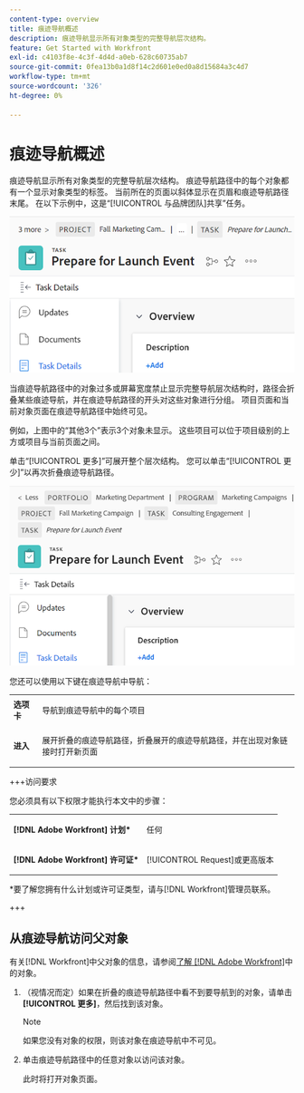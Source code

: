 ```yaml
---
content-type: overview
title: 痕迹导航概述
description: 痕迹导航显示所有对象类型的完整导航层次结构。
feature: Get Started with Workfront
exl-id: c4103f8e-4c3f-4d4d-a0eb-628c60735ab7
source-git-commit: 0fea13b0a1d8f14c2d601e0ed0a8d15684a3c4d7
workflow-type: tm+mt
source-wordcount: '326'
ht-degree: 0%

---
```


# 痕迹导航概述

痕迹导航显示所有对象类型的完整导航层次结构。 痕迹导航路径中的每个对象都有一个显示对象类型的标签。 当前所在的页面以斜体显示在页眉和痕迹导航路径末尾。 在以下示例中，这是“[!UICONTROL 与品牌团队]共享”任务。

![折叠的痕迹导航](assets/NWE-collapsed-breadcrumb.png)

当痕迹导航路径中的对象过多或屏幕宽度禁止显示完整导航层次结构时，路径会折叠某些痕迹导航，并在痕迹导航路径的开头对这些对象进行分组。 项目页面和当前对象页面在痕迹导航路径中始终可见。

例如，上图中的“其他3个”表示3个对象未显示。 这些项目可以位于项目级别的上方或项目与当前页面之间。

单击“[!UICONTROL 更多]”可展开整个层次结构。 您可以单击“[!UICONTROL 更少]”以再次折叠痕迹导航路径。

![扩展的痕迹导航](assets/NWE-expanded-breadcrumb.png)

您还可以使用以下键在痕迹导航中导航：

<table style="table-layout:auto"> 
 <col> 
 <col> 
 <tbody> 
  <tr> 
   <td role="rowheader"><strong>选项卡</strong> </td> 
   <td> <p>导航到痕迹导航中的每个项目</p> </td> 
  </tr> 
  <tr> 
   <td role="rowheader"><strong>进入</strong> </td> 
   <td> <p>展开折叠的痕迹导航路径，折叠展开的痕迹导航路径，并在出现对象链接时打开新页面</p> </td> 
  </tr> 
 </tbody> 
</table>

+++访问要求

您必须具有以下权限才能执行本文中的步骤：

<table style="table-layout:auto"> 
 <col> 
 </col> 
 <col> 
 </col> 
 <tbody> 
  <tr> 
   <td role="rowheader"><strong>[!DNL Adobe Workfront] 计划*</strong></td> 
   <td> <p>任何</p> </td> 
  </tr> 
  <tr> 
   <td role="rowheader"><strong>[!DNL Adobe Workfront] 许可证*</strong></td> 
   <td> <p>[!UICONTROL Request]或更高版本</p> </td> 
  </tr> 
 </tbody> 
</table>

*要了解您拥有什么计划或许可证类型，请与[!DNL Workfront]管理员联系。

+++

<!--drafted: this is no longer possible, since we removed Campaigns, but it might come back as part of Maestro: 

## Multi-object breadcrumbs

>[!NOTE]
>
>The information in this article is available only in the Preview environment when you participate in the [!UICONTROL Campaigns] beta program. The functionality described here might not be fully available yet. For more information about current available features and how to enroll, see [Campaigns beta].

Some objects can belong to multiple parent objects. For example, a project can belong to multiple campaigns. In this case, all the campaigns that the project belongs to display in the breadcrumb.

The multi-object listing in the breadcrumb (for example, the campaigns) displays the number of parent objects which expands into a list to display all the campaigns that the project is associated with. For more information, see [Add objects to a campaign](../../manage-work/campaigns/add-objects-to-a-campaign.md).


![Project with multiple campaigns in the breadcrumb](assets/project-with-multiple-campaigns-in-breadcrumb.png)

-->

## 从痕迹导航访问父对象

有关[!DNL Workfront]中父对象的信息，请参阅[了解 [!DNL Adobe Workfront]](../../workfront-basics/navigate-workfront/workfront-navigation/understand-objects.md)中的对象。

1. （视情况而定）如果在折叠的痕迹导航路径中看不到要导航到的对象，请单击&#x200B;**[!UICONTROL 更多]**，然后找到该对象。

   >[!NOTE]
   >
   >如果您没有对象的权限，则该对象在痕迹导航中不可见。

1. 单击痕迹导航路径中的任意对象以访问该对象。

   此时将打开对象页面。
